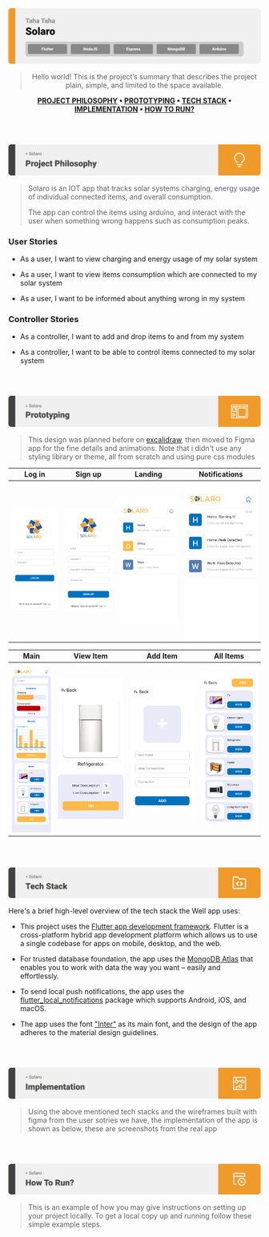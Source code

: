 <img src="./assets/titles/title1.svg"/>

<div align="center">

> Hello world! This is the project’s summary that describes the project plain, simple, and limited to the space available.

**[PROJECT PHILOSOPHY](https://github.com/tahataha005/solaro#-project-philosophy) • [PROTOTYPING](https://github.com/tahataha005/solaro#-prototyping) • [TECH STACK](https://github.com/tahataha005/solaro#-tech-stack) • [IMPLEMENTATION](https://github.com/tahataha005/solaro#-impplementation) • [HOW TO RUN?](https://github.com/tahataha005/solaro#-how-to-run)**

</div>

<br><br>

<img src="./assets/titles/title2.svg"/>
<div align="left">

> Solaro is an IOT app that tracks solar systems charging, energy usage of individual connected items, and overall consumption.
>
> The app can control the items using arduino, and interact with the user when something wrong happens such as consumption peaks.

### User Stories

-   As a user, I want to view charging and energy usage of my solar system

-   As a user, I want to view items consumption which are connected to my solar system

-   As a user, I want to be informed about anything wrong in my system

### Controller Stories

-   As a controller, I want to add and drop items to and from my system

-   As a controller, I want to be able to control items connected to my solar system

<br><br>

<img src="./assets/titles/title3.svg"/>

> This design was planned before on [excalidraw](https://excalidraw.com/), then moved to Figma app for the fine details and animations.
> Note that i didn't use any styling library or theme, all from scratch and using pure css modules

| Log in                                                                                             | Sign up                                                                                              | Landing                                                                                              | Notifications                                                                                                    |
| -------------------------------------------------------------------------------------------------- | ---------------------------------------------------------------------------------------------------- | ---------------------------------------------------------------------------------------------------- | ---------------------------------------------------------------------------------------------------------------- |
| ![Log in](https://github.com/tahataha005/solaro/blob/readme/readme/assets/mockups/Log-in-page.svg) | ![Sign up](https://github.com/tahataha005/solaro/blob/readme/readme/assets/mockups/Sign-up-page.svg) | ![Landing](https://github.com/tahataha005/solaro/blob/readme/readme/assets/mockups/Landing-page.svg) | ![Notifications](https://github.com/tahataha005/solaro/blob/readme/readme/assets/mockups/Notifications-page.svg) |

| Main                                                                                           | View Item                                                                                                | Add Item                                                                                               | All Items                                                                                                |
| ---------------------------------------------------------------------------------------------- | -------------------------------------------------------------------------------------------------------- | ------------------------------------------------------------------------------------------------------ | -------------------------------------------------------------------------------------------------------- |
| ![Main](https://github.com/tahataha005/solaro/blob/readme/readme/assets/mockups/Home-page.svg) | ![View Item](https://github.com/tahataha005/solaro/blob/readme/readme/assets/mockups/Item-view-page.svg) | ![Add Item](https://github.com/tahataha005/solaro/blob/readme/readme/assets/mockups/Add-Item-page.svg) | ![All Items](https://github.com/tahataha005/solaro/blob/readme/readme/assets/mockups/All-Items-page.svg) |

<br><br>

<img src="./assets/titles/title4.svg"/>

Here's a brief high-level overview of the tech stack the Well app uses:

-   This project uses the [Flutter app development framework](https://flutter.dev/). Flutter is a cross-platform hybrid app development platform which allows us to use a single codebase for apps on mobile, desktop, and the web.

-   For trusted database foundation, the app uses the [MongoDB Atlas](https://www.mongodb.com/atlas/database) that enables you to work with data the way you want – easily and effortlessly.

-   To send local push notifications, the app uses the [flutter_local_notifications](https://pub.dev/packages/flutter_local_notifications) package which supports Android, iOS, and macOS.

-   The app uses the font ["Inter"](https://fonts.google.com/specimen/Inter) as its main font, and the design of the app adheres to the material design guidelines.

<br><br>

<img src="./assets/titles/title5.svg"/>

> Using the above mentioned tech stacks and the wireframes built with figma from the user sotries we have, the implementation of the app is shown as below, these are screenshots from the real app

<br><br>

<img src="./assets/titles/title6.svg"/>

> This is an example of how you may give instructions on setting up your project locally.
> To get a local copy up and running follow these simple example steps.

<br><br>
